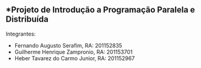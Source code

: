 *Projeto de Introdução a Programação Paralela e Distribuída
---
Integrantes:

- Fernando Augusto Serafim, RA: 201152835
- Guilherme Henrique Zampronio, RA: 201153701
- Heber Tavarez do Carmo Junior, RA: 201152967
